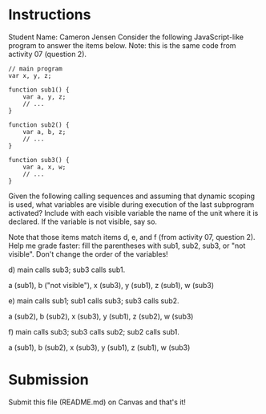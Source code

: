 # Instructions
Student Name: Cameron Jensen
Consider the following JavaScript-like program to answer the items below. Note: this is the same code from activity 07 (question 2). 

```
// main program
var x, y, z;

function sub1() {
    var a, y, z;
    // ... 
}

function sub2() {
    var a, b, z;
    // ...
}

function sub3() {
    var a, x, w;
    // ...
}
```

Given the following calling sequences and assuming that dynamic scoping is used, what variables are visible during execution of the last subprogram activated? Include with each visible variable the name of the unit where it is declared. If the variable is not visible, say so.  

Note that those items match items d, e, and f (from activity 07, question 2). Help me grade faster: fill the parentheses with sub1, sub2, sub3, or "not visible". Don't change the order of the variables!

d) main calls sub3; sub3 calls sub1.  

a (sub1), b ("not visible"), x (sub3), y (sub1), z (sub1), w (sub3)

e) main calls sub1; sub1 calls sub3; sub3 calls sub2. 

a (sub2), b (sub2), x (sub3), y (sub1), z (sub2), w (sub3)
 
f) main calls sub3; sub3 calls sub2; sub2 calls sub1.  

a (sub1), b (sub2), x (sub3), y (sub1), z (sub1), w (sub3)

# Submission

Submit this file (README.md) on Canvas and that's it!
